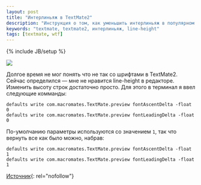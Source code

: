 ```yaml
---
layout: post
title: "Интерлиньяж в TextMate2"
description: "Инструкция о том, как уменьшить интерлиньяж в популярном текстовом редакторе textmate 2"
keywords: "textmate, textmate2, интерлиньяж, line-height" 
tags: [textmate, wtf]
---
```

{% include JB/setup %}

<img src="http://31808.selcdn.ru/it-prm/pics/textmate2LH.jpg" class="img-center" /> 

Долгое время не мог понять что не так со шрифтами в TextMate2. Сейчас определился — мне не нравится line-height в редакторе. Изменить высоту строк достаточно просто. Для этого в терминал я ввел следующие комманды: 

<pre><code>defaults write com.macromates.TextMate.preview fontAscentDelta -float 0
defaults write com.macromates.TextMate.preview fontLeadingDelta -float 0</code></pre>
  
По-умолчанию параметры используются со значением `1`, так что вернуть все как было можно, набрав:

<pre><code>defaults write com.macromates.TextMate.preview fontAscentDelta -float 1
defaults write com.macromates.TextMate.preview fontLeadingDelta -float 1</code></pre>

[Источник][]{: rel="nofollow"}

[Источник]: https://github.com/textmate/textmate/issues/373